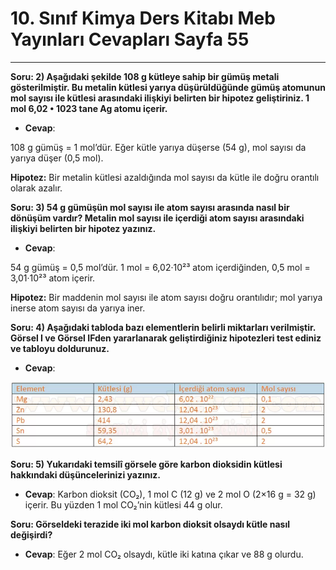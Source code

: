 # 10. Sınıf Kimya Ders Kitabı Meb Yayınları Cevapları Sayfa 55

---

**Soru: 2) Aşağıdaki şekilde 108 g kütleye sahip bir gümüş metali gösterilmiştir. Bu metalin kütlesi yarıya düşürüldüğünde gümüş atomunun mol sayısı ile kütlesi arasındaki ilişkiyi belirten bir hipotez geliştiriniz. 1 mol 6,02 • 1023 tane Ag atomu içerir.**

-   **Cevap**:

108 g gümüş = 1 mol’dür. Eğer kütle yarıya düşerse (54 g), mol sayısı da yarıya düşer (0,5 mol).

**Hipotez:** Bir metalin kütlesi azaldığında mol sayısı da kütle ile doğru orantılı olarak azalır.

**Soru: 3) 54 g gümüşün mol sayısı ile atom sayısı arasında nasıl bir dönüşüm vardır? Metalin mol sayısı ile içerdiği atom sayısı arasındaki ilişkiyi belirten bir hipotez yazınız.**

-   **Cevap**:

54 g gümüş = 0,5 mol’dür. 1 mol = 6,02·10²³ atom içerdiğinden, 0,5 mol = 3,01·10²³ atom içerir.

**Hipotez:** Bir maddenin mol sayısı ile atom sayısı doğru orantılıdır; mol yarıya inerse atom sayısı da yarıya iner.

**Soru: 4) Aşağıdaki tabloda bazı elementlerin belirli miktarları verilmiştir. Görsel I ve Görsel IFden yararlanarak geliştirdiğiniz hipotezleri test ediniz ve tabloyu doldurunuz.**

-   **Cevap**:

![Image 1](./image_1.webp)

**Soru: 5) Yukarıdaki temsilî görsele göre karbon dioksidin kütlesi hakkındaki düşüncelerinizi yazınız.**

-   **Cevap**: Karbon dioksit (CO₂), 1 mol C (12 g) ve 2 mol O (2×16 g = 32 g) içerir. Bu yüzden 1 mol CO₂’nin kütlesi 44 g olur.

**Soru: Görseldeki terazide iki mol karbon dioksit olsaydı kütle nasıl değişirdi?**

-   **Cevap**: Eğer 2 mol CO₂ olsaydı, kütle iki katına çıkar ve 88 g olurdu.